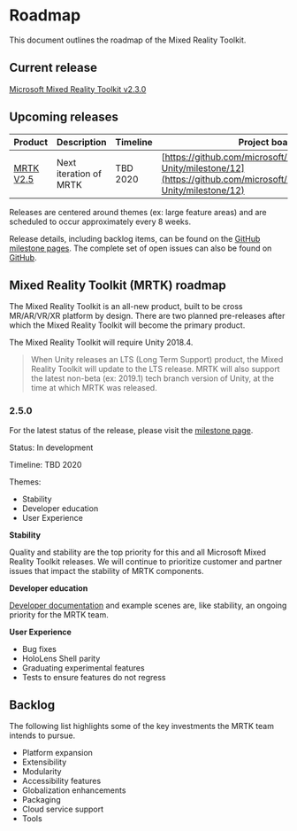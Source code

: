 # Roadmap

This document outlines the roadmap of the Mixed Reality Toolkit.

## Current release

[Microsoft Mixed Reality Toolkit v2.3.0](https://github.com/Microsoft/MixedRealityToolkit-Unity/releases/tag/v2.3.0)

## Upcoming releases

| Product | Description | Timeline | Project board |
| --- | --- | --- | --- |
| [MRTK V2.5](#250) | Next iteration of MRTK | TBD 2020 | [https://github.com/microsoft/MixedRealityToolkit-Unity/milestone/12](https://github.com/microsoft/MixedRealityToolkit-Unity/milestone/12) |

Releases are centered around themes (ex: large feature areas) and are scheduled to occur approximately every 8 weeks.

Release details, including backlog items, can be found on the [GitHub milestone pages](https://github.com/Microsoft/MixedRealityToolkit-Unity/milestones). The complete set of open issues can also be found on [GitHub](https://github.com/microsoft/MixedRealityToolkit-Unity/issues).

## Mixed Reality Toolkit (MRTK) roadmap

The Mixed Reality Toolkit is an all-new product, built to be cross MR/AR/VR/XR platform by design. There are two planned pre-releases after which the Mixed Reality Toolkit will become the primary product.

The Mixed Reality Toolkit will require Unity 2018.4.

> When Unity releases an LTS (Long Term Support) product, the Mixed Reality Toolkit will update to the LTS release. MRTK will also support the latest non-beta (ex: 2019.1) tech branch version of Unity, at the time at which MRTK was released.

### 2.5.0

For the latest status of the release, please visit the [milestone page]( https://github.com/microsoft/MixedRealityToolkit-Unity/milestone/12).

Status: In development

Timeline: TBD 2020

Themes:

- Stability
- Developer education
- User Experience

**Stability**

Quality and stability are the top priority for this and all Microsoft Mixed Reality Toolkit releases. We will continue to prioritize customer and partner issues that impact the stability of MRTK components.

**Developer education**

[Developer documentation](https://microsoft.github.io/MixedRealityToolkit-Unity) and example scenes are, like stability, an ongoing priority for the MRTK team.

**User Experience**

- Bug fixes
- HoloLens Shell parity
- Graduating experimental features
- Tests to ensure features do not regress

## Backlog

The following list highlights some of the key investments the MRTK team intends to pursue.

- Platform expansion
- Extensibility
- Modularity
- Accessibility features
- Globalization enhancements
- Packaging
- Cloud service support
- Tools
